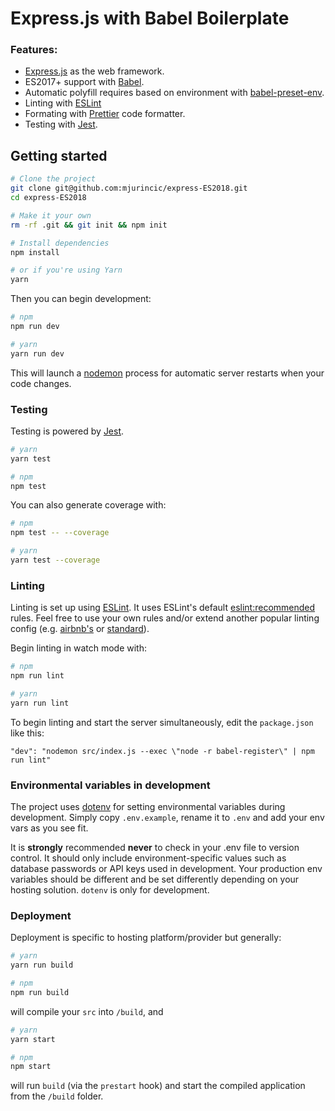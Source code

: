 # Express.js with Babel Boilerplate

### Features:
- [Express.js](https://expressjs.com/) as the web framework.
- ES2017+ support with [Babel](https://babeljs.io/).
- Automatic polyfill requires based on environment with [babel-preset-env](https://github.com/babel/babel-preset-env).
- Linting with [ESLint](http://eslint.org/) 
- Formating with [Prettier](https://prettier.io/) code formatter.
- Testing with [Jest](https://facebook.github.io/jest/).

## Getting started

```sh
# Clone the project
git clone git@github.com:mjurincic/express-ES2018.git
cd express-ES2018

# Make it your own
rm -rf .git && git init && npm init

# Install dependencies
npm install

# or if you're using Yarn
yarn
```
Then you can begin development:

```sh
# npm
npm run dev

# yarn
yarn run dev

```

This will launch a [nodemon](https://nodemon.io/) process for automatic server restarts when your code changes.

### Testing

Testing is powered by [Jest](https://facebook.github.io/jest/).

```sh
# yarn
yarn test

# npm
npm test
```

You can also generate coverage with:

```sh
# npm
npm test -- --coverage

# yarn
yarn test --coverage
```

### Linting

Linting is set up using [ESLint](http://eslint.org/). 
It uses ESLint's default [eslint:recommended](https://github.com/eslint/eslint/blob/master/conf/eslint.json) rules. Feel free to use your own rules and/or extend another popular linting config (e.g. [airbnb's](https://www.npmjs.com/package/eslint-config-airbnb) or [standard](https://github.com/feross/eslint-config-standard)).

Begin linting in watch mode with:

```sh
# npm
npm run lint

# yarn
yarn run lint

```

To begin linting and start the server simultaneously, edit the `package.json` like this:

```
"dev": "nodemon src/index.js --exec \"node -r babel-register\" | npm run lint"
```

### Environmental variables in development

The project uses [dotenv](https://www.npmjs.com/package/dotenv) for setting environmental variables during development. Simply copy `.env.example`, rename it to `.env` and add your env vars as you see fit. 

It is **strongly** recommended **never** to check in your .env file to version control. It should only include environment-specific values such as database passwords or API keys used in development. Your production env variables should be different and be set differently depending on your hosting solution. `dotenv` is only for development.

### Deployment

Deployment is specific to hosting platform/provider but generally:

```sh
# yarn
yarn run build

# npm
npm run build
```

will compile your `src` into `/build`, and 

```sh
# yarn
yarn start

# npm
npm start
```

will run `build` (via the `prestart` hook) and start the compiled application from the `/build` folder.
